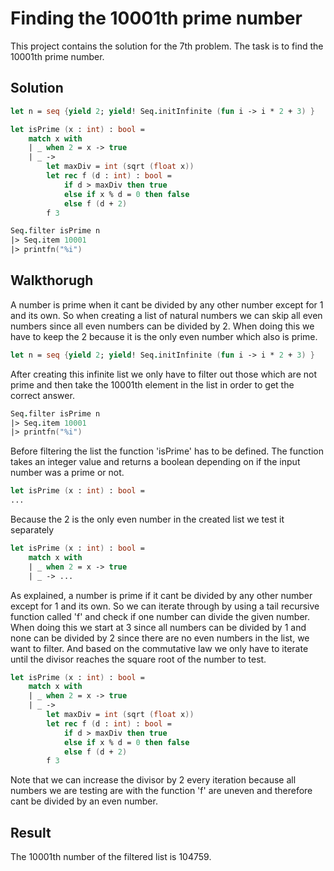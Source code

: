 # Finding the 10001th prime number

This project contains the solution for the 7th problem. The task is to find the 10001th prime number. 

Solution
---

```fsharp
let n = seq {yield 2; yield! Seq.initInfinite (fun i -> i * 2 + 3) }

let isPrime (x : int) : bool = 
    match x with
    | _ when 2 = x -> true   
    | _ ->
        let maxDiv = int (sqrt (float x)) 
        let rec f (d : int) : bool = 
            if d > maxDiv then true
            else if x % d = 0 then false
            else f (d + 2)
        f 3

Seq.filter isPrime n
|> Seq.item 10001
|> printfn("%i")
```

Walkthorugh
---
A number is prime when it cant be divided by any other number except for 1 and its own. So when creating a list of natural numbers we can skip all even numbers since all even numbers can be divided by 2. When doing this we have to keep the 2 because it is the only even number which also is prime.

```fsharp
let n = seq {yield 2; yield! Seq.initInfinite (fun i -> i * 2 + 3) }
```

After creating this infinite list we only have to filter out those which are not prime and then take the 10001th element in the list in order to get the correct answer.

```fsharp
Seq.filter isPrime n
|> Seq.item 10001
|> printfn("%i")
```

Before filtering the list the function 'isPrime' has to be defined. The function takes an integer value and returns a boolean depending on if the input number was a prime or not. 

```fsharp
let isPrime (x : int) : bool = 
...
```

Because the 2 is the only even number in the created list we test it separately

```fsharp
let isPrime (x : int) : bool = 
    match x with
    | _ when 2 = x -> true   
    | _ -> ...
```

As explained, a number is prime if it cant be divided by any other number except for 1 and its own. So we can iterate through by using a tail recursive function called 'f' and check if one number can divide the given number. When doing this we start at 3 since all numbers can be divided by 1 and none can be divided by 2 since there are no even numbers in the list, we want to filter. And based on the commutative law we only have to iterate until the divisor reaches the square root of the number to test.

```fsharp
let isPrime (x : int) : bool = 
    match x with
    | _ when 2 = x -> true   
    | _ ->
        let maxDiv = int (sqrt (float x)) 
        let rec f (d : int) : bool = 
            if d > maxDiv then true
            else if x % d = 0 then false
            else f (d + 2)
        f 3
```
Note that we can increase the divisor by 2 every iteration because all numbers we are testing are with the function 'f' are uneven and therefore cant be divided by an even number. 

Result
---

The 10001th number of the filtered list is 104759.

